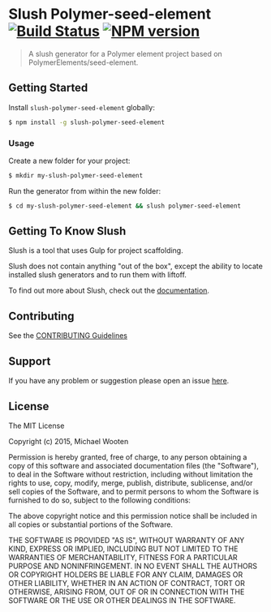 # Slush Polymer-seed-element [![Build Status](https://secure.travis-ci.org/mwootendev/slush-polymer-seed-element.png?branch=master)](https://travis-ci.org/mwootendev/slush-polymer-seed-element) [![NPM version](https://badge-me.herokuapp.com/api/npm/slush-polymer-seed-element.png)](http://badges.enytc.com/for/npm/slush-polymer-seed-element)

> A slush generator for a Polymer element project based on PolymerElements/seed-element.


## Getting Started

Install `slush-polymer-seed-element` globally:

```bash
$ npm install -g slush-polymer-seed-element
```

### Usage

Create a new folder for your project:

```bash
$ mkdir my-slush-polymer-seed-element
```

Run the generator from within the new folder:

```bash
$ cd my-slush-polymer-seed-element && slush polymer-seed-element
```

## Getting To Know Slush

Slush is a tool that uses Gulp for project scaffolding.

Slush does not contain anything "out of the box", except the ability to locate installed slush generators and to run them with liftoff.

To find out more about Slush, check out the [documentation](https://github.com/slushjs/slush).

## Contributing

See the [CONTRIBUTING Guidelines](https://github.com/mwootendev/slush-polymer-seed-element/blob/master/CONTRIBUTING.md)

## Support
If you have any problem or suggestion please open an issue [here](https://github.com/mwootendev/slush-polymer-seed-element/issues).

## License 

The MIT License

Copyright (c) 2015, Michael Wooten

Permission is hereby granted, free of charge, to any person
obtaining a copy of this software and associated documentation
files (the "Software"), to deal in the Software without
restriction, including without limitation the rights to use,
copy, modify, merge, publish, distribute, sublicense, and/or sell
copies of the Software, and to permit persons to whom the
Software is furnished to do so, subject to the following
conditions:

The above copyright notice and this permission notice shall be
included in all copies or substantial portions of the Software.

THE SOFTWARE IS PROVIDED "AS IS", WITHOUT WARRANTY OF ANY KIND,
EXPRESS OR IMPLIED, INCLUDING BUT NOT LIMITED TO THE WARRANTIES
OF MERCHANTABILITY, FITNESS FOR A PARTICULAR PURPOSE AND
NONINFRINGEMENT. IN NO EVENT SHALL THE AUTHORS OR COPYRIGHT
HOLDERS BE LIABLE FOR ANY CLAIM, DAMAGES OR OTHER LIABILITY,
WHETHER IN AN ACTION OF CONTRACT, TORT OR OTHERWISE, ARISING
FROM, OUT OF OR IN CONNECTION WITH THE SOFTWARE OR THE USE OR
OTHER DEALINGS IN THE SOFTWARE.

